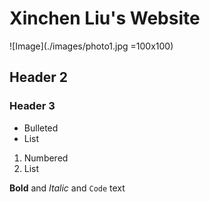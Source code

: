 # Xinchen Liu's Website
![Image](./images/photo1.jpg  =100x100)
## Header 2
### Header 3

- Bulleted
- List

1. Numbered
2. List

**Bold** and _Italic_ and `Code` text

